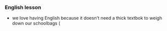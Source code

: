 ### English lesson

- we love having English because it doesn't need a thick textbok to weigh down our schoolbags (
